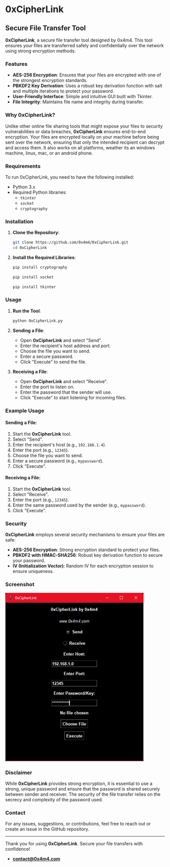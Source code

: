 # 0xCipherLink

## Secure File Transfer Tool

**0xCipherLink**, a secure file transfer tool designed by 0x4m4. This tool ensures your files are transferred safely and confidentially over the network using strong encryption methods.

### Features

- **AES-256 Encryption**: Ensures that your files are encrypted with one of the strongest encryption standards.
- **PBKDF2 Key Derivation**: Uses a robust key derivation function with salt and multiple iterations to protect your password.
- **User-Friendly Interface**: Simple and intuitive GUI built with Tkinter.
- **File Integrity**: Maintains file name and integrity during transfer.

### Why 0xCipherLink?

Unlike other online file sharing tools that might expose your files to security vulnerabilities or data breaches, **0xCipherLink** ensures end-to-end encryption. Your files are encrypted locally on your machine before being sent over the network, ensuring that only the intended recipient can decrypt and access them. It also works on all platforms, weather its an windows machine, linux, mac, or an android phone.

### Requirements

To run 0xCipherLink, you need to have the following installed:

- Python 3.x
- Required Python libraries:
  - `tkinter`
  - `socket`
  - `cryptography`

### Installation

1. **Clone the Repository**:
    ```sh
    git clone https://github.com/0x4m4/0xCipherLink.git
    cd 0xCipherLink
    ```

2. **Install the Required Libraries**:
    ```sh
    pip install cryptography
    ```
    ```sh
    pip install socket
    ```
    ```sh
    pip install tkinter
    ```

### Usage

1. **Run the Tool**:
    ```sh
    python 0xCipherLink.py
    ```

2. **Sending a File**:
    - Open **0xCipherLink** and select "Send".
    - Enter the recipient's host address and port.
    - Choose the file you want to send.
    - Enter a secure password.
    - Click "Execute" to send the file.

3. **Receiving a File**:
    - Open **0xCipherLink** and select "Receive".
    - Enter the port to listen on.
    - Enter the password that the sender will use.
    - Click "Execute" to start listening for incoming files.

### Example Usage

#### Sending a File:

1. Start the **0xCipherLink** tool.
2. Select "Send".
3. Enter the recipient's host (e.g., `192.168.1.4`).
4. Enter the port (e.g., `12345`).
5. Choose the file you want to send.
6. Enter a secure password (e.g., `mypassword`).
7. Click "Execute".

#### Receiving a File:

1. Start the **0xCipherLink** tool.
2. Select "Receive".
3. Enter the port (e.g., `12345`).
4. Enter the same password used by the sender (e.g., `mypassword`).
5. Click "Execute".

### Security

**0xCipherLink** employs several security mechanisms to ensure your files are safe:

- **AES-256 Encryption**: Strong encryption standard to protect your files.
- **PBKDF2 with HMAC-SHA256**: Robust key derivation function to secure your password.
- **IV (Initialization Vector)**: Random IV for each encryption session to ensure uniqueness.

### Screenshot

![Alt text](/screenshot/screenshot.jpg)

### Disclaimer

While **0xCipherLink** provides strong encryption, it is essential to use a strong, unique password and ensure that the password is shared securely between sender and receiver. The security of the file transfer relies on the secrecy and complexity of the password used.

### Contact

For any issues, suggestions, or contributions, feel free to reach out or create an issue in the GitHub repository.

---

Thank you for using **0xCipherLink**. Secure your file transfers with confidence!

- **contact@0x4m4.com**
